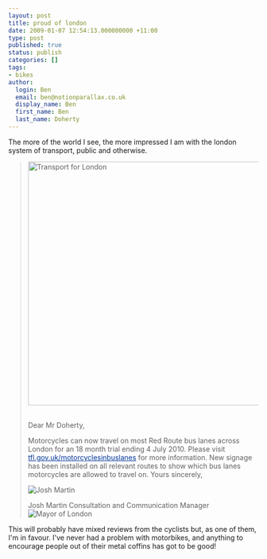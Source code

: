 ```yaml
---
layout: post
title: proud of london
date: 2009-01-07 12:54:13.000000000 +11:00
type: post
published: true
status: publish
categories: []
tags:
- bikes
author:
  login: Ben
  email: ben@notionparallax.co.uk
  display_name: Ben
  first_name: Ben
  last_name: Doherty
---
```

<p>The more of the world I see, the more impressed I am with the london system of transport, public and otherwise.</p>
<blockquote>
<p><img src="{{ site.baseurl }}/assets/plain_header.gif" alt="Transport for London" width="490" border="0" />  </p>
<p>Dear Mr Doherty, </p>
<p>Motorcycles can now travel on most Red Route bus lanes across London for an 18 month trial ending 4 July 2010. Please visit <a href="http://www.c-f-1.com/d.aspx?e=MTUzODIzMTk0NQ==&amp;c=1&amp;linkID=1086390" target="_blank" title="This external link will open in a new window" style="color: #003399">tfl.gov.uk/motorcyclesinbuslanes</a> for more information. New signage has been installed on all relevant routes to show which bus lanes motorcycles are allowed to travel on. Yours sincerely,</p>
<p><img src="{{ site.baseurl }}/assets/josh_martin.jpg" alt="Josh Martin" /></p>
<p>Josh Martin Consultation and Communication Manager <img src="{{ site.baseurl }}/assets/mayor_london.gif" alt="Mayor of London" /> </p>
</blockquote>
<p>This will probably have mixed reviews from the cyclists but, as one of them, I'm in favour. I've never had a problem with motorbikes, and anything to encourage people out of their metal coffins has got to be good!</p>
